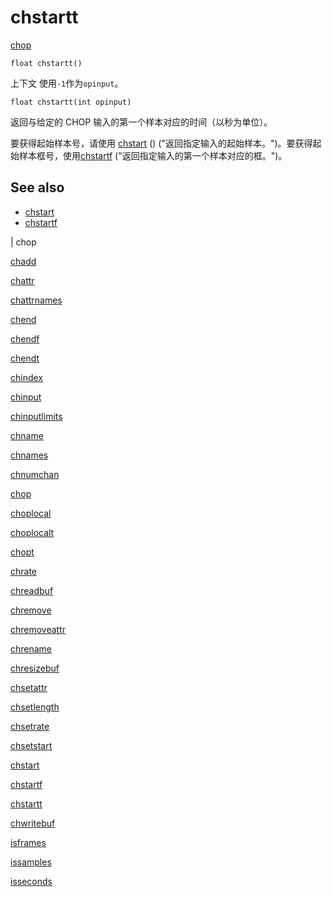 # chstartt

[chop](../contexts/chop.html)

`float chstartt()`

上下文 使用`-1`作为`opinput`。

`float chstartt(int opinput)`

返回与给定的 CHOP 输入的第一个样本对应的时间（以秒为单位）。

要获得起始样本号，请使用 [chstart](chstart.html) () ("返回指定输入的起始样本。")。要获得起始样本框号，使用[chstartf](chstartf.html) ("返回指定输入的第一个样本对应的框。")。

## See also

- [chstart](chstart.html)
- [chstartf](chstartf.html)

|
chop

[chadd](chadd.html)

[chattr](chattr.html)

[chattrnames](chattrnames.html)

[chend](chend.html)

[chendf](chendf.html)

[chendt](chendt.html)

[chindex](chindex.html)

[chinput](chinput.html)

[chinputlimits](chinputlimits.html)

[chname](chname.html)

[chnames](chnames.html)

[chnumchan](chnumchan.html)

[chop](chop.html)

[choplocal](choplocal.html)

[choplocalt](choplocalt.html)

[chopt](chopt.html)

[chrate](chrate.html)

[chreadbuf](chreadbuf.html)

[chremove](chremove.html)

[chremoveattr](chremoveattr.html)

[chrename](chrename.html)

[chresizebuf](chresizebuf.html)

[chsetattr](chsetattr.html)

[chsetlength](chsetlength.html)

[chsetrate](chsetrate.html)

[chsetstart](chsetstart.html)

[chstart](chstart.html)

[chstartf](chstartf.html)

[chstartt](chstartt.html)

[chwritebuf](chwritebuf.html)

[isframes](isframes.html)

[issamples](issamples.html)

[isseconds](isseconds.html)
